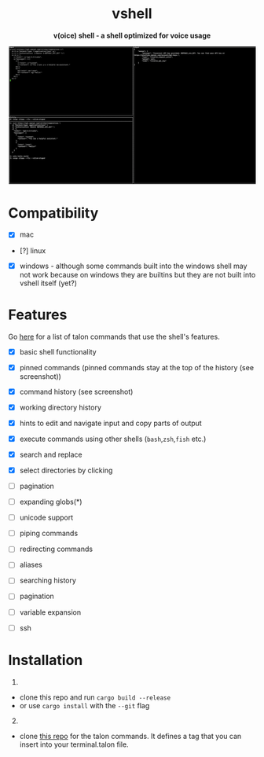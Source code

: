 <div align="center">
  <h1>vshell</h1>

  <p>
    <strong>v(oice) shell - a shell optimized for voice usage</strong>
  </p>
</div>

![example](example.png)

# Compatibility
-  [x] mac
-  [?] linux 
-  [x] windows - although some commands built into the windows shell may not work because on windows they are builtins but they are not built into vshell itself (yet?)
  
# Features
Go [here](https://github.com/paul-schaaf/vshell-commands) for a list of talon commands that use the shell's features.

- [x] basic shell functionality
- [x] pinned commands (pinned commands stay at the top of the history (see screenshot))
- [x] command history (see screenshot)
- [x] working directory history 
- [x] hints to edit and navigate input and copy parts of output
- [x] execute commands using other shells (`bash`,`zsh`,`fish` etc.)
- [x] search and replace
- [x] select directories by clicking
- [ ] pagination
- [ ] expanding globs(*)
- [ ] unicode support
- [ ] piping commands
- [ ] redirecting commands
- [ ] aliases
- [ ] searching history
- [ ] pagination
- [ ] variable expansion
- [ ] ssh


# Installation

1.
- clone this repo and run `cargo build --release`
- or use `cargo install` with the `--git` flag

2.
- clone [this repo](https://github.com/paul-schaaf/vshell-commands) for the talon commands. It defines a tag that you can insert into your terminal.talon file.
